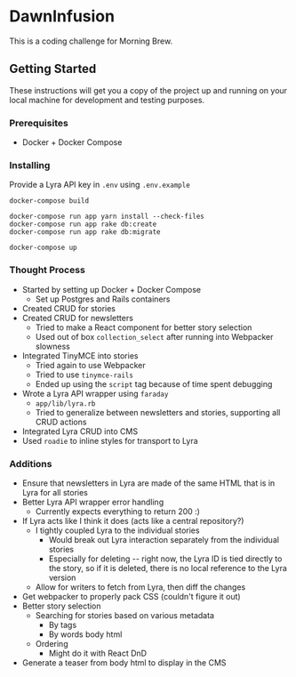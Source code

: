 # DawnInfusion

This is a coding challenge for Morning Brew.

## Getting Started

These instructions will get you a copy of the project up and running on your local machine for development and testing purposes.

### Prerequisites

- Docker + Docker Compose

### Installing

Provide a Lyra API key in `.env` using `.env.example`

```
docker-compose build

docker-compose run app yarn install --check-files
docker-compose run app rake db:create
docker-compose run app rake db:migrate

docker-compose up
```

### Thought Process
- Started by setting up Docker + Docker Compose
  - Set up Postgres and Rails containers
- Created CRUD for stories
- Created CRUD for newsletters
  - Tried to make a React component for better story selection
  - Used out of box `collection_select` after running into Webpacker slowness
- Integrated TinyMCE into stories
  - Tried again to use Webpacker
  - Tried to use `tinymce-rails`
  - Ended up using the `script` tag because of time spent debugging
- Wrote a Lyra API wrapper using `faraday`
  - `app/lib/lyra.rb`
  - Tried to generalize between newsletters and stories, supporting all CRUD actions
- Integrated Lyra CRUD into CMS
- Used `roadie` to inline styles for transport to Lyra

### Additions
- Ensure that newsletters in Lyra are made of the same HTML that is in Lyra for all stories
- Better Lyra API wrapper error handling
  - Currently expects everything to return 200 :)
- If Lyra acts like I think it does (acts like a central repository?)
  - I tightly coupled Lyra to the individual stories
    - Would break out Lyra interaction separately from the individual stories
    - Especially for deleting -- right now, the Lyra ID is tied directly to the story, so if it is deleted, there is no local reference to the Lyra version
  - Allow for writers to fetch from Lyra, then diff the changes
- Get webpacker to properly pack CSS (couldn't figure it out)
- Better story selection
  - Searching for stories based on various metadata
    - By tags
    - By words body html
  - Ordering
    - Might do it with React DnD
- Generate a teaser from body html to display in the CMS